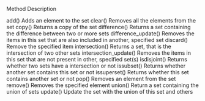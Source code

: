 Method	        	        Description

add()	 	            Adds an element to the set
clear()	 	            Removes all the elements from the set
copy()	 	            Returns a copy of the set
difference()	        Returns a set containing the difference between two or more sets
difference_update()	    Removes the items in this set that are also included in another, specified set
discard()	 	        Remove the specified item
intersection()	    	Returns a set, that is the intersection of two other sets
intersection_update()	Removes the items in this set that are not present in other, specified set(s)
isdisjoint()	 	    Returns whether two sets have a intersection or not
issubset()              Returns whether another set contains this set or not
issuperset()	        Returns whether this set contains another set or not
pop()	 	            Removes an element from the set
remove()	 	        Removes the specified element
union()	            	Return a set containing the union of sets
update()	        	Update the set with the union of this set and others